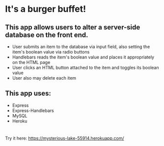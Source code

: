 # It's a burger buffet!

## This app allows users to alter a server-side database on the front end.

* User submits an item to the database via input field, also setting the item's boolean value via radio buttons
* Handlebars reads the item's boolean value and places it appropriately on the HTML page
* User clicks an HTML button attached to the item and toggles its boolean value
* User also may delete each item

## This app uses:

* Express
* Express-Handlebars
* MySQL
* Heroku

#

Try it here: https://mysterious-lake-55914.herokuapp.com/